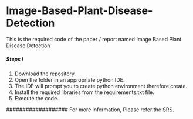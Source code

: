 # Image-Based-Plant-Disease-Detection
This is the required code of the paper /  report named Image Based Plant Disease Detection

##### Steps ! #####
1. Download the repository.
2. Open the folder in an appropriate python IDE.
3. The IDE will prompt you to create python environment therefore create.
4. Install the required libraries from the requirements.txt file.
5. Execute the code.

###################
For more information, Please refer the SRS.

